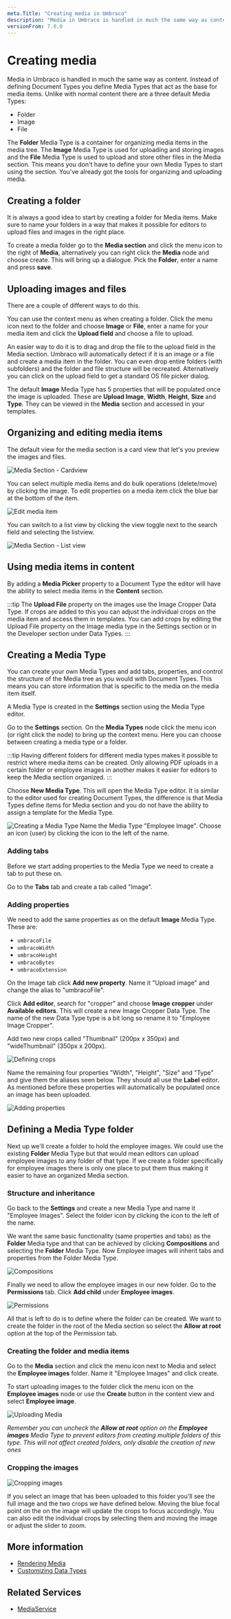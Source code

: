 ```yaml
---
meta.Title: "Creating media in Umbraco"
description: "Media in Umbraco is handled in much the same way as content. From the backoffice you can upload and create media items, such as images and files."
versionFrom: 7.0.0
---
```


# Creating media

Media in Umbraco is handled in much the same way as content. Instead of defining Document Types you define Media Types that act as the base for media items. Unlike with normal content there are a three default Media Types:

- Folder
- Image
- File

The __Folder__ Media Type is a container for organizing media items in the media tree. The __Image__ Media Type is used for uploading and storing images and the __File__ Media Type is used to upload and store other files in the Media section. This means you don't have to define your own Media Types to start using the section. You've already got the tools for organizing and uploading media.

## Creating a folder

It is always a good idea to start by creating a folder for Media items. Make sure to name your folders in a way that makes it possible for editors to upload files and images in the right place.

To create a media folder go to the __Media section__ and click the menu icon to the right of __Media__, alternatively you can right click the __Media__ node and choose create. This will bring up a dialogue. Pick the __Folder__, enter a name and press __save__.

## Uploading images and files

There are a couple of different ways to do this.

You can use the context menu as when creating a folder. Click the menu icon next to the folder and choose __Image__ or __File__, enter a name for your media item and click the __Upload field__ and choose a file to upload.

An easier way to do it is to drag and drop the file to the upload field in the Media section. Umbraco will automatically detect if it is an image or a file and create a media item in the folder. You can even drop entire folders (with subfolders) and the folder and file structure will be recreated. Alternatively you can click on the upload field to get a standard OS file picker dialog.

The default __Image__ Media Type has 5 properties that will be populated once the image is uploaded. These are __Upload Image__, __Width__, __Height__, __Size__ and __Type__. They can be viewed in the __Media__ section and accessed in your templates.

## Organizing and editing media items

The default view for the media section is a card view that let's you preview the images and files.

![Media Section - Cardview](images/Creating-Media-Cardview.jpg)

You can select multiple media items and do bulk operations (delete/move) by clicking the image. To edit properties on a media item click the blue bar at the bottom of the item.

![Edit media item](images/Creating-Media-Edit.jpg?width=200px)

You can switch to a list view by clicking the view toggle next to the search field and selecting the listview.

![Media Section - List view](images/Creating-Media-Listview.jpg)

## Using media items in content

By adding a __Media Picker__ property to a Document Type the editor will have the ability to select media items in the __Content__ section.

:::tip
The __Upload File__ property on the images use the Image Cropper Data Type. If crops are added to this you can adjust the individual crops on the media item and access them in templates. You can add crops by editing the Upload File property on the Image media type in the Settings section or in the Developer section under Data Types.
:::

## Creating a Media Type

You can create your own Media Types and add tabs, properties, and control the structure of the Media tree as you would with Document Types. This means you can store information that is specific to the media on the media item itself.

A Media Type is created in the __Settings__ section using the Media Type editor.

Go to the __Settings__ section. On the __Media Types__ node click the menu icon (or right click the node) to bring up the context menu. Here you can choose between creating a media type or a folder.

:::tip
Having different folders for different media types makes it possible to restrict where media items can be created. Only allowing PDF uploads in a certain folder or employee images in another makes it easier for editors to keep the Media section organized.
:::

Choose __New Media Type__. This will open the Media Type editor. It is similar to the editor used for creating Document Types, the difference is that Media Types define items for Media section and you do not have the ability to assign a template for the Media Type.

![Creating a Media Type](images/Creating-Media-Create-740.jpg)
Name the Media Type "Employee Image". Choose an icon (user) by clicking the icon to the left of the name.

### Adding tabs

Before we start adding properties to the Media Type we need to create a tab to put these on.

Go to the __Tabs__ tab and create a tab called "Image".

### Adding properties

We need to add the same properties as on the default __Image__ Media Type. These are:

- `umbracoFile`
- `umbracoWidth`
- `umbracoHeight`
- `umbracoBytes`
- `umbracoExtension`

On the Image tab click __Add new property__. Name it "Upload image" and change the alias to "umbracoFile".

Click __Add editor__, search for "cropper" and choose __Image cropper__ under __Available editors__. This will create a new Image Cropper Data Type. The name of the new Data Type type is a bit long so rename it to "Employee Image Cropper".

Add two new crops called "Thumbnail" (200px x 350px) and "wideThumbnail" (350px x 200px).

![Defining crops](images/Creating-Media-Crops-740.jpg)

Name the remaining four properties "Width", "Height", "Size" and "Type" and give them the aliases seen below. They should all use the __Label__ editor. As mentioned before these properties will automatically be populated once an image has been uploaded.

![Adding properties](images/Creating-Media-Properties-740.jpg)

## Defining a Media Type folder

Next up we'll create a folder to hold the employee images. We could use the existing __Folder__ Media Type but that would mean editors can upload employee images to any folder of that type. If we create a folder specifically for employee images there is only one place to put them thus making it easier to have an organized Media section.

### Structure and inheritance

Go back to the __Settings__ and create a new Media Type and name it "Employee Images". Select the folder icon by clicking the icon to the left of the name.

We want the same basic functionality (same properties and tabs) as the __Folder__ Media type and that can be achieved by clicking __Compositions__ and selecting the __Folder__ Media Type. Now Employee images will inherit tabs and properties from the Folder Media Type.

![Compositions](images/Creating-Media-Compositions.jpg)

Finally we need to allow the employee images in our new folder. Go to the __Permissions__ tab. Click __Add child__ under __Employee images__.

![Permissions](images/Creating-Media-Permissions.jpg)

All that is left to do is to define where the folder can be created. We want to create the folder in the root of the Media section so select the __Allow at root__ option at the top of the Permission tab.

### Creating the folder and media items

Go to the __Media__ section and click the menu icon next to Media and select the __Employee images__ folder. Name it "Employee Images" and click create.

To start uploading images to the folder click the menu icon on the __Employee images__ node or use the __Create__ button in the content view and select __Employee image__.

![Uploading Media](images/Creating-Media-Upload-740.jpg)

*Remember you can uncheck the __Allow at root__ option on the __Employee images__ Media Type to prevent editors from creating multiple folders of this type. This will not affect created folders, only disable the creation of new ones*

### Cropping the images

![Cropping images](images/Creating-Media-Cropping-740.jpg)

If you select an image that has been uploaded to this folder you'll see the full image and the two crops we have defined below. Moving the blue focal point on the on the image will update the crops to focus accordingly. You can also edit the individual crops by selecting them and moving the image or adjust the slider to zoom.

## More information

- [Rendering Media](../../Design/Rendering-Media/)
- [Customizing Data Types](../Data-Types/index.md)

## Related Services

- [MediaService](../../../Reference/Management/Services/MediaService/index.md)
